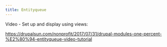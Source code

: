 ```yaml
---
title: Entityqueue
---
```


Video - Set up and display using views:

https://drupalsun.com/nonprofit/2017/07/31/drupal-modules-one-percent-%E2%80%94-entityqueue-video-tutorial